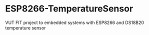 # ESP8266-TemperatureSensor
VUT FIT project to embedded systems with ESP8266 and DS18B20 temperature sensor
